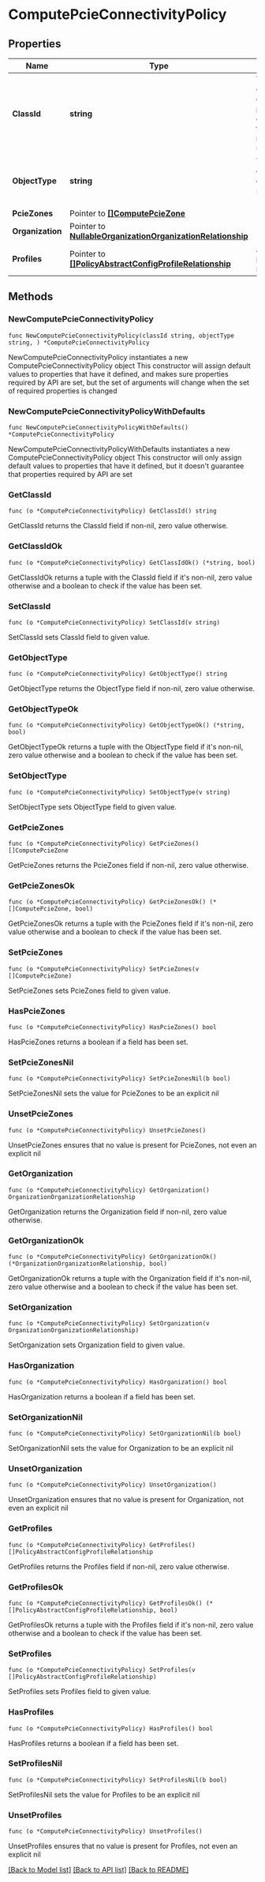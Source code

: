 # ComputePcieConnectivityPolicy

## Properties

Name | Type | Description | Notes
------------ | ------------- | ------------- | -------------
**ClassId** | **string** | The fully-qualified name of the instantiated, concrete type. This property is used as a discriminator to identify the type of the payload when marshaling and unmarshaling data. | [default to "compute.PcieConnectivityPolicy"]
**ObjectType** | **string** | The fully-qualified name of the instantiated, concrete type. The value should be the same as the &#39;ClassId&#39; property. | [default to "compute.PcieConnectivityPolicy"]
**PcieZones** | Pointer to [**[]ComputePcieZone**](ComputePcieZone.md) |  | [optional] 
**Organization** | Pointer to [**NullableOrganizationOrganizationRelationship**](OrganizationOrganizationRelationship.md) |  | [optional] 
**Profiles** | Pointer to [**[]PolicyAbstractConfigProfileRelationship**](PolicyAbstractConfigProfileRelationship.md) | An array of relationships to policyAbstractConfigProfile resources. | [optional] 

## Methods

### NewComputePcieConnectivityPolicy

`func NewComputePcieConnectivityPolicy(classId string, objectType string, ) *ComputePcieConnectivityPolicy`

NewComputePcieConnectivityPolicy instantiates a new ComputePcieConnectivityPolicy object
This constructor will assign default values to properties that have it defined,
and makes sure properties required by API are set, but the set of arguments
will change when the set of required properties is changed

### NewComputePcieConnectivityPolicyWithDefaults

`func NewComputePcieConnectivityPolicyWithDefaults() *ComputePcieConnectivityPolicy`

NewComputePcieConnectivityPolicyWithDefaults instantiates a new ComputePcieConnectivityPolicy object
This constructor will only assign default values to properties that have it defined,
but it doesn't guarantee that properties required by API are set

### GetClassId

`func (o *ComputePcieConnectivityPolicy) GetClassId() string`

GetClassId returns the ClassId field if non-nil, zero value otherwise.

### GetClassIdOk

`func (o *ComputePcieConnectivityPolicy) GetClassIdOk() (*string, bool)`

GetClassIdOk returns a tuple with the ClassId field if it's non-nil, zero value otherwise
and a boolean to check if the value has been set.

### SetClassId

`func (o *ComputePcieConnectivityPolicy) SetClassId(v string)`

SetClassId sets ClassId field to given value.


### GetObjectType

`func (o *ComputePcieConnectivityPolicy) GetObjectType() string`

GetObjectType returns the ObjectType field if non-nil, zero value otherwise.

### GetObjectTypeOk

`func (o *ComputePcieConnectivityPolicy) GetObjectTypeOk() (*string, bool)`

GetObjectTypeOk returns a tuple with the ObjectType field if it's non-nil, zero value otherwise
and a boolean to check if the value has been set.

### SetObjectType

`func (o *ComputePcieConnectivityPolicy) SetObjectType(v string)`

SetObjectType sets ObjectType field to given value.


### GetPcieZones

`func (o *ComputePcieConnectivityPolicy) GetPcieZones() []ComputePcieZone`

GetPcieZones returns the PcieZones field if non-nil, zero value otherwise.

### GetPcieZonesOk

`func (o *ComputePcieConnectivityPolicy) GetPcieZonesOk() (*[]ComputePcieZone, bool)`

GetPcieZonesOk returns a tuple with the PcieZones field if it's non-nil, zero value otherwise
and a boolean to check if the value has been set.

### SetPcieZones

`func (o *ComputePcieConnectivityPolicy) SetPcieZones(v []ComputePcieZone)`

SetPcieZones sets PcieZones field to given value.

### HasPcieZones

`func (o *ComputePcieConnectivityPolicy) HasPcieZones() bool`

HasPcieZones returns a boolean if a field has been set.

### SetPcieZonesNil

`func (o *ComputePcieConnectivityPolicy) SetPcieZonesNil(b bool)`

 SetPcieZonesNil sets the value for PcieZones to be an explicit nil

### UnsetPcieZones
`func (o *ComputePcieConnectivityPolicy) UnsetPcieZones()`

UnsetPcieZones ensures that no value is present for PcieZones, not even an explicit nil
### GetOrganization

`func (o *ComputePcieConnectivityPolicy) GetOrganization() OrganizationOrganizationRelationship`

GetOrganization returns the Organization field if non-nil, zero value otherwise.

### GetOrganizationOk

`func (o *ComputePcieConnectivityPolicy) GetOrganizationOk() (*OrganizationOrganizationRelationship, bool)`

GetOrganizationOk returns a tuple with the Organization field if it's non-nil, zero value otherwise
and a boolean to check if the value has been set.

### SetOrganization

`func (o *ComputePcieConnectivityPolicy) SetOrganization(v OrganizationOrganizationRelationship)`

SetOrganization sets Organization field to given value.

### HasOrganization

`func (o *ComputePcieConnectivityPolicy) HasOrganization() bool`

HasOrganization returns a boolean if a field has been set.

### SetOrganizationNil

`func (o *ComputePcieConnectivityPolicy) SetOrganizationNil(b bool)`

 SetOrganizationNil sets the value for Organization to be an explicit nil

### UnsetOrganization
`func (o *ComputePcieConnectivityPolicy) UnsetOrganization()`

UnsetOrganization ensures that no value is present for Organization, not even an explicit nil
### GetProfiles

`func (o *ComputePcieConnectivityPolicy) GetProfiles() []PolicyAbstractConfigProfileRelationship`

GetProfiles returns the Profiles field if non-nil, zero value otherwise.

### GetProfilesOk

`func (o *ComputePcieConnectivityPolicy) GetProfilesOk() (*[]PolicyAbstractConfigProfileRelationship, bool)`

GetProfilesOk returns a tuple with the Profiles field if it's non-nil, zero value otherwise
and a boolean to check if the value has been set.

### SetProfiles

`func (o *ComputePcieConnectivityPolicy) SetProfiles(v []PolicyAbstractConfigProfileRelationship)`

SetProfiles sets Profiles field to given value.

### HasProfiles

`func (o *ComputePcieConnectivityPolicy) HasProfiles() bool`

HasProfiles returns a boolean if a field has been set.

### SetProfilesNil

`func (o *ComputePcieConnectivityPolicy) SetProfilesNil(b bool)`

 SetProfilesNil sets the value for Profiles to be an explicit nil

### UnsetProfiles
`func (o *ComputePcieConnectivityPolicy) UnsetProfiles()`

UnsetProfiles ensures that no value is present for Profiles, not even an explicit nil

[[Back to Model list]](../README.md#documentation-for-models) [[Back to API list]](../README.md#documentation-for-api-endpoints) [[Back to README]](../README.md)


